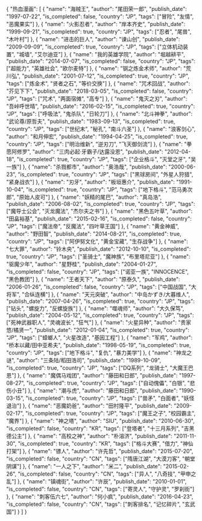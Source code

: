 {
    "热血漫画": [
      {
        "name": "海贼王",
        "author": "尾田荣一郎",
        "publish_date": "1997-07-22",
        "is_completed": false,
        "country": "JP",
        "tags": ["冒险", "友情", "恶魔果实"]
      },
      {
        "name": "火影忍者",
        "author": "岸本齐史",
        "publish_date": "1999-09-21",
        "is_completed": true,
        "country": "JP",
        "tags": ["忍者", "尾兽", "木叶村"]
      },
      {
        "name": "进击的巨人",
        "author": "谏山创",
        "publish_date": "2009-09-09",
        "is_completed": true,
        "country": "JP",
        "tags": ["立体机动装置", "城墙", "艾尔迪亚"]
      },
      {
        "name": "我的英雄学院",
        "author": "堀越耕平",
        "publish_date": "2014-07-07",
        "is_completed": false,
        "country": "JP",
        "tags": ["超能力", "英雄社会", "欧尔麦特"]
      },
      {
        "name": "钢之炼金术师",
        "author": "荒川弘",
        "publish_date": "2001-07-12",
        "is_completed": true,
        "country": "JP",
        "tags": ["炼金术", "贤者之石", "等价交换"]
      },
      {
        "name": "咒术回战",
        "author": "芥见下下",
        "publish_date": "2018-03-05",
        "is_completed": false,
        "country": "JP",
        "tags": ["咒术", "两面宿傩", "高专"]
      },
      {
        "name": "鬼灭之刃",
        "author": "吾峠呼世晴",
        "publish_date": "2016-02-15",
        "is_completed": true,
        "country": "JP",
        "tags": ["呼吸法", "鬼杀队", "日轮刀"]
      },
      {
        "name": "北斗神拳",
        "author": "武论尊/原哲夫",
        "publish_date": "1983-09-13",
        "is_completed": true,
        "country": "JP",
        "tags": ["世纪末", "秘孔", "南斗六圣"]
      },
      {
        "name": "浪客剑心",
        "author": "和月伸宏",
        "publish_date": "1994-04-25",
        "is_completed": true,
        "country": "JP",
        "tags": ["明治维新", "逆刃刀", "飞天御剑流"]
      },
      {
        "name": "拳愿阿修罗",
        "author": "三肉必起·牙霸子/达露没恩",
        "publish_date": "2012-04-18",
        "is_completed": true,
        "country": "JP",
        "tags": ["企业格斗", "灭堂之牙", "吴一族"]
      },
      {
        "name": "杀戮都市",
        "author": "奥浩哉",
        "publish_date": "2000-06-23",
        "is_completed": true,
        "country": "JP",
        "tags": ["黑球房间", "外星人狩猎", "紧身战衣"]
      },
      {
        "name": "刃牙",
        "author": "板垣惠介",
        "publish_date": "1991-10-04",
        "is_completed": true,
        "country": "JP",
        "tags": ["地下格斗", "范马勇次郎", "原始人皮可"]
      },
      {
        "name": "妖精的尾巴",
        "author": "真岛浩",
        "publish_date": "2006-08-02",
        "is_completed": true,
        "country": "JP",
        "tags": ["魔导士公会", "灭龙魔法", "杰尔夫之书"]
      },
      {
        "name": "黑色五叶草",
        "author": "田畠裕基",
        "publish_date": "2015-02-16",
        "is_completed": false,
        "country": "JP",
        "tags": ["魔法帝", "反魔法", "四叶草王国"]
      },
      {
        "name": "黄金神威",
        "author": "野田智",
        "publish_date": "2014-08-21",
        "is_completed": true,
        "country": "JP",
        "tags": ["阿伊努文化", "黄金宝藏", "生存战争"]
      },
      {
        "name": "七大罪",
        "author": "铃木央",
        "publish_date": "2012-10-10",
        "is_completed": true,
        "country": "JP",
        "tags": ["圣骑士", "魔神族", "布里塔尼亚"]
      },
      {
        "name": "驱魔少年",
        "author": "星野桂",
        "publish_date": "2004-01-27",
        "is_completed": false,
        "country": "JP",
        "tags": ["诺亚一族", "INNOCENCE", "黑色教团"]
      },
      {
        "name": "王者天下",
        "author": "原泰久",
        "publish_date": "2006-01-26",
        "is_completed": false,
        "country": "JP",
        "tags": ["中国战国", "大将军", "合纵连横"]
      },
      {
        "name": "天元突破",
        "author": "中岛かずき/大暮维人",
        "publish_date": "2007-04-26",
        "is_completed": true,
        "country": "JP",
        "tags": ["钻头", "螺旋力", "反螺旋族"]
      },
      {
        "name": "噬魂师",
        "author": "大久保笃",
        "publish_date": "2004-05-12",
        "is_completed": true,
        "country": "JP",
        "tags": ["死神武器职人", "灵魂波长", "狂气"]
      },
      {
        "name": "火星异种",
        "author": "贵家悠/橘贤一",
        "publish_date": "2012-01-04",
        "is_completed": true,
        "country": "JP",
        "tags": ["蟑螂人", "火星改造", "基因工程"]
      },
      {
        "name": "军鸡",
        "author": "桥本以藏/田中亚希夫",
        "publish_date": "1998-05-19",
        "is_completed": true,
        "country": "JP",
        "tags": ["地下格斗", "复仇", "暴力美学"]
      },
      {
        "name": "神龙之谜",
        "author": "三条陆/稻田浩司",
        "publish_date": "1989-10-09",
        "is_completed": true,
        "country": "JP",
        "tags": ["DQ系列", "龙骑士", "大魔王巴恩"]
      },
      {
        "name": "魔偶马戏团",
        "author": "藤田和日郎",
        "publish_date": "1997-08-27",
        "is_completed": true,
        "country": "JP",
        "tags": ["自动傀儡", "白银", "悲伤小丑"]
      },
      {
        "name": "潮与虎",
        "author": "藤田和日郎",
        "publish_date": "1990-03-15",
        "is_completed": true,
        "country": "JP",
        "tags": ["兽矛", "白面者", "妖怪退治"]
      },
      {
        "name": "恶魔奶爸",
        "author": "田村隆平",
        "publish_date": "2009-02-17",
        "is_completed": true,
        "country": "JP",
        "tags": ["魔王之子", "校园霸主", "魔界"]
      },
      {
        "name": "神之塔",
        "author": "SIU",
        "publish_date": "2010-06-30",
        "is_completed": false,
        "country": "KR",
        "tags": ["登塔者", "十三月系列", "吉黑德公主"]
      },
      {
        "name": "高校之神",
        "author": "朴溶济",
        "publish_date": "2011-11-30",
        "is_completed": true,
        "country": "KR",
        "tags": ["格斗大赛", "借力", "神仙打架"]
      },
      {
        "name": "镖人",
        "author": "许先哲",
        "publish_date": "2015-07-20",
        "is_completed": false,
        "country": "CN",
        "tags": ["隋唐江湖", "大漠刀客", "朝堂阴谋"]
      },
      {
        "name": "一人之下",
        "author": "米二",
        "publish_date": "2015-02-26",
        "is_completed": false,
        "country": "CN",
        "tags": ["异人", "八奇技", "甲申之乱"]
      },
      {
        "name": "镇魂街",
        "author": "许辰",
        "publish_date": "2010-01-01",
        "is_completed": false,
        "country": "CN",
        "tags": ["寄灵人", "守护灵", "罗刹街"]
      },
      {
        "name": "刺客伍六七",
        "author": "何小疯",
        "publish_date": "2016-04-23",
        "is_completed": false,
        "country": "CN",
        "tags": ["刺客排名", "记忆碎片", "玄武国"]
      }
    ]
  }